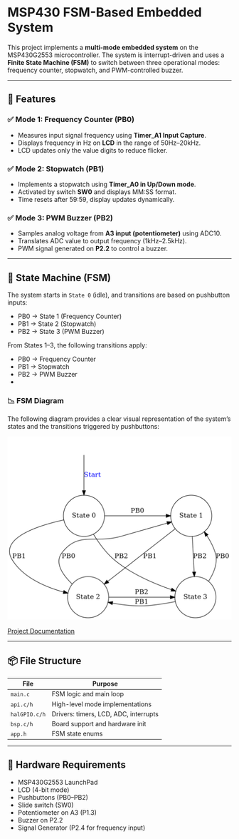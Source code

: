 # MSP430 FSM-Based Embedded System

This project implements a **multi-mode embedded system** on the MSP430G2553 microcontroller. The system is interrupt-driven and uses a **Finite State Machine (FSM)** to switch between three operational modes: frequency counter, stopwatch, and PWM-controlled buzzer.

---

## 🚀 Features

### ✅ Mode 1: Frequency Counter (PB0)
- Measures input signal frequency using **Timer_A1 Input Capture**.
- Displays frequency in Hz on **LCD** in the range of 50Hz–20kHz.
- LCD updates only the value digits to reduce flicker.

### ✅ Mode 2: Stopwatch (PB1)
- Implements a stopwatch using **Timer_A0 in Up/Down mode**.
- Activated by switch **SW0** and displays MM:SS format.
- Time resets after 59:59, display updates dynamically.

### ✅ Mode 3: PWM Buzzer (PB2)
- Samples analog voltage from **A3 input (potentiometer)** using ADC10.
- Translates ADC value to output frequency (1kHz–2.5kHz).
- PWM signal generated on **P2.2** to control a buzzer.

---

## 🧭 State Machine (FSM)

The system starts in `State 0` (idle), and transitions are based on pushbutton inputs:

- PB0 → State 1 (Frequency Counter)
- PB1 → State 2 (Stopwatch)
- PB2 → State 3 (PWM Buzzer)

From States 1–3, the following transitions apply:

- PB0 → Frequency Counter  
- PB1 → Stopwatch  
- PB2 → PWM Buzzer
- 
### 📉 FSM Diagram

The following diagram provides a clear visual representation of the system’s states and the transitions triggered by pushbuttons:

![FSM Diagram](DCS_Task2_FSM.png)

[Project Documentation](DCS_Task2.pdf)

---


## 📦 File Structure

| File        | Purpose |
|-------------|---------|
| `main.c`    | FSM logic and main loop |
| `api.c/h`   | High-level mode implementations |
| `halGPIO.c/h` | Drivers: timers, LCD, ADC, interrupts |
| `bsp.c/h`   | Board support and hardware init |
| `app.h`     | FSM state enums |

---

## 🔧 Hardware Requirements

- MSP430G2553 LaunchPad
- LCD (4-bit mode)
- Pushbuttons (PB0–PB2)
- Slide switch (SW0)
- Potentiometer on A3 (P1.3)
- Buzzer on P2.2
- Signal Generator (P2.4 for frequency input)
